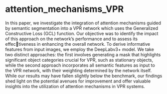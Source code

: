 # attention_mechanisms_VPR
In this paper, we investigate the integration of attention mechanisms guided by semantic segmentation into a VPR network which uses the Generalized Constructive Loss (GCL) function. Our objective was to identify the impact of this approach on the network’s performance and to assess its effectiveness in enhancing the overall network. To derive informative features from input images, we employ the DeepLabv3+ model. We take two distinct approaches: the first involves generating a mask that highlights significant object categories crucial for VPR, such as stationary objects, while the second approach incorporates all semantic features as input to the VPR network, with their weighting determined by the network itself. While our results may have fallen slightly below the benchmark, our findings shed light on the potential avenues for improvement and offer valuable insights into the utilization of attention mechanisms in VPR systems.

